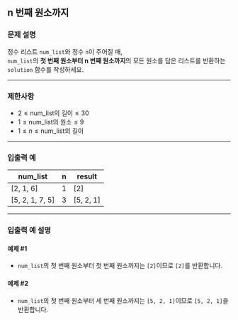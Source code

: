 ## n 번째 원소까지

### 문제 설명

정수 리스트 `num_list`와 정수 `n`이 주어질 때,  
`num_list`의 **첫 번째 원소부터 n 번째 원소까지**의 모든 원소를 담은 리스트를 반환하는 `solution` 함수를 작성하세요.

---

### 제한사항

- $2 \leq \text{num\_list의 길이} \leq 30$
- $1 \leq \text{num\_list의 원소} \leq 9$
- $1 \leq n \leq \text{num\_list의 길이}$

---

### 입출력 예

| num_list        | n | result    |
|-----------------|---|-----------|
| [2, 1, 6]       | 1 | [2]       |
| [5, 2, 1, 7, 5] | 3 | [5, 2, 1] |

---

### 입출력 예 설명

#### 예제 #1
- `num_list`의 첫 번째 원소부터 첫 번째 원소까지는 `[2]`이므로 `[2]`를 반환합니다.

#### 예제 #2
- `num_list`의 첫 번째 원소부터 세 번째 원소까지는 `[5, 2, 1]`이므로 `[5, 2, 1]`을 반환합니다.